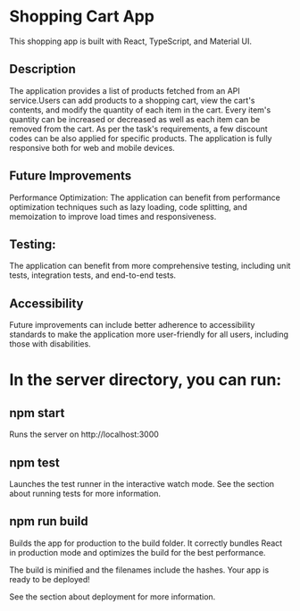 # Shopping Cart App
This shopping app is built with React, TypeScript, and Material UI. 

## Description
The application provides a list of products fetched from an API service.Users can add products to a shopping cart, view the cart's contents, and modify the quantity of each item in the cart. Every item's quantity can be increased or decreased as well as each item can be removed from the cart. As per the task's requirements, a few discount codes can be also applied for specific products. The application is fully responsive both for web and mobile devices.

## Future Improvements
Performance Optimization: The application can benefit from performance optimization techniques such as lazy loading, code splitting, and memoization to improve load times and responsiveness.

## Testing:
The application can benefit from more comprehensive testing, including unit tests, integration tests, and end-to-end tests.

## Accessibility
Future improvements can include better adherence to accessibility standards to make the application more user-friendly for all users, including those with disabilities.

# In the server directory, you can run:

## npm start
Runs the server on http://localhost:3000

## npm test
Launches the test runner in the interactive watch mode.
See the section about running tests for more information.

## npm run build
Builds the app for production to the build folder.
It correctly bundles React in production mode and optimizes the build for the best performance.

The build is minified and the filenames include the hashes.
Your app is ready to be deployed!

See the section about deployment for more information.
